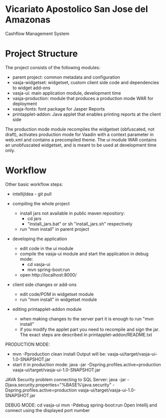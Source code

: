 Vicariato Apostolico San Jose del Amazonas
==============
Cashflow Management System


Project Structure
=================

The project consists of the following modules:

- parent project: common metadata and configuration
- vasja-widgetset: widgetset, custom client side code and dependencies to widget add-ons
- vasja-ui: main application module, development time
- vasja-production: module that produces a production mode WAR for deployment
- vasja-fonts: font package for Jasper Reports
- printapplet-addon: Java applet that enables printing reports at the client side

The production mode module recompiles the widgetset (obfuscated, not draft), activates production mode for Vaadin with a context parameter in web.xml and contains a precompiled theme. The ui module WAR contains an unobfuscated widgetset, and is meant to be used at development time only.

Workflow
========

Other basic workflow steps:
- intellijIdea - git pull

- compiling the whole project
  - install jars not available in public maven repository:
    - cd jars
    - "install_jars.bat" or sh "install_jars.sh" respectively
  - run "mvn install" in parent project
- developing the application
  - edit code in the ui module
  - compile the vasja-ui module and start the application in debug mode:
    - cd vasja-ui
    - mvn spring-boot:run
  - open http://localhost:8000/
- client side changes or add-ons
  - edit code/POM in widgetset module
  - run "mvn install" in widgetset module
- editing printapplet-addon module
  - when making changes to the server part it is enough to run "mvn install"
  - if you modify the applet part you need to recompile and sign the jar. The exact steps are described in printapplet-addon/README.txt

PRODUCTION MODE:
- mvn -Pproduction clean install
Output will be:
vasja-ui/target/vasja-ui-1.0-SNAPSHOT.jar
- start it in production mode:
java -jar -Dspring.profiles.active=production vasja-ui/target/vasja-ui-1.0-SNAPSHOT.jar

JAVA Security problem connecting to SQL Server:
java -jar -Djava.security.properties="%BASE%\java.security" -Dspring.profiles.active=production vasja-ui/target/vasja-ui-1.0-SNAPSHOT.jar

DEBUG MODE:
cd vasja-ui
mvn -Pdebug spring-boot:run
Open Intellij and connect using the displayed port number
